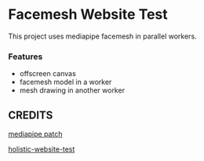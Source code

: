 # Facemesh Website Test

This project uses mediapipe facemesh in parallel workers.

### Features
- offscreen canvas
- facemesh model in a worker
- mesh drawing in another worker

## CREDITS
[mediapipe patch](https://github.com/google/mediapipe/issues/2506)

[holistic-website-test](https://github.com/Wei-1/holistic-website-test)

